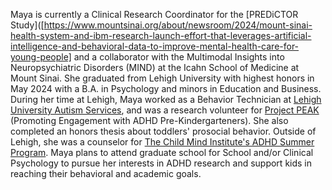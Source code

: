 Maya is currently a Clinical Research Coordinator for the [PREDiCTOR Study]([https://www.mountsinai.org/about/newsroom/2024/mount-sinai-health-system-and-ibm-research-launch-effort-that-leverages-artificial-intelligence-and-behavioral-data-to-improve-mental-health-care-for-young-people] and a collaborator with the Multimodal Insights into Neuropsychiatric Disorders (MIND) at the Icahn School of Medicine at Mount Sinai. She graduated from Lehigh University with highest honors in May 2024 with a B.A. in Psychology and minors in Education and Business. During her time at Lehigh, Maya worked as a Behavior Technician at [Lehigh University Autism Services](https://ed.lehigh.edu/research/lehigh-university-autism-services), and was a research volunteer for [Project PEAK](https://ed.lehigh.edu/research/project-peak) (Promoting Engagement with ADHD Pre-Kindergarteners). She also completed an honors thesis about toddlers' prosocial behavior. Outside of Lehigh, she was a counselor for [The Child Mind Institute's ADHD Summer Program](https://childmind.org/care/programs/adhd-summer-program/). Maya plans to attend graduate school for School and/or Clinical Psychology to pursue her interests in ADHD research and support kids in reaching their behavioral and academic goals. 
